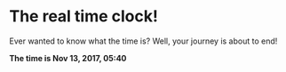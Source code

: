 # The real time clock!

Ever wanted to know what the time is? Well, your journey is about to end!

**The time is Nov 13, 2017, 05:40**